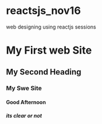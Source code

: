 # reactsjs_nov16
web designing using reactjs sessions
# My First web Site
## My Second Heading
### My Swe Site
#### Good Afternoon
##### its clear or not

